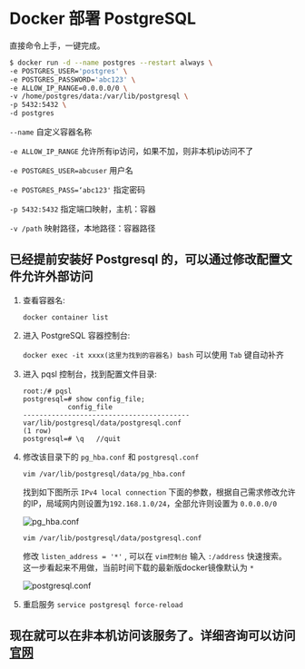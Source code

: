 # Docker 部署 PostgreSQL 

直接命令上手，一键完成。

```bash
$ docker run -d --name postgres --restart always \
-e POSTGRES_USER='postgres' \
-e POSTGRES_PASSWORD='abc123' \
-e ALLOW_IP_RANGE=0.0.0.0/0 \
-v /home/postgres/data:/var/lib/postgresql \
-p 5432:5432 \
-d postgres
```
`--name` 自定义容器名称

`-e ALLOW_IP_RANGE` 允许所有ip访问，如果不加，则非本机ip访问不了

`-e POSTGRES_USER=abcuser` 用户名

`-e POSTGRES_PASS=‘abc123'` 指定密码

`-p 5432:5432` 指定端口映射，主机：容器

`-v /path` 映射路径，本地路径：容器路径


## 已经提前安装好 Postgresql 的，可以通过修改配置文件允许外部访问
1. 查看容器名:

    `docker container list`

2. 进入 PostgreSQL 容器控制台:

    `docker exec -it xxxx(这里为找到的容器名) bash` 可以使用 `Tab` 键自动补齐

3. 进入 pqsl 控制台，找到配置文件目录:

    ```shell
    root:/# pqsl
    postgresql=# show config_file;
               config_file
    -----------------------------------------
    var/lib/postgresql/data/postgresql.conf
    (1 row)
    postgresql=# \q   //quit
    ```

4. 修改该目录下的 `pg_hba.conf` 和 `postgresql.conf`

    `vim /var/lib/postgresql/data/pg_hba.conf`
    
    找到如下图所示 `IPv4 local connection` 下面的参数，根据自己需求修改允许的IP，局域网内则设置为`192.168.1.0/24`，全部允许则设置为 `0.0.0.0/0`

    ![pg_hba.conf](https://i.loli.net/2021/09/24/VLslibORMToE31h.png)

    `vim /var/lib/postgresql/data/postgresql.conf`

    修改 `listen_address = '*'` , 可以在 `vim控制台` 输入 `:/address` 快速搜索。
    这一步看起来不用做，当前时间下载的最新版docker镜像默认为 `*` 

    ![postgresql.conf](https://i.loli.net/2021/09/24/HhGcnSa3u1MPwId.png)

5. 重启服务
    `service postgresql force-reload`

## 现在就可以在非本机访问该服务了。详细咨询可以访问[官网](https://hub.docker.com/_/postgres)

